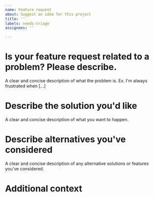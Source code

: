 ```yaml
---
name: Feature request
about: Suggest an idea for this project
title: ''
labels: needs-triage
assignees: ''

---
```


# Is your feature request related to a problem? Please describe.
A clear and concise description of what the problem is. Ex. I'm always frustrated when [...]


# Describe the solution you'd like
A clear and concise description of what you want to happen.


# Describe alternatives you've considered
A clear and concise description of any alternative solutions or features you've considered.


# Additional context
<!--- How has this issue affected you? What are you trying to accomplish? -->
<!--- Providing context helps us come up with a solution that is most useful in the real world -->
